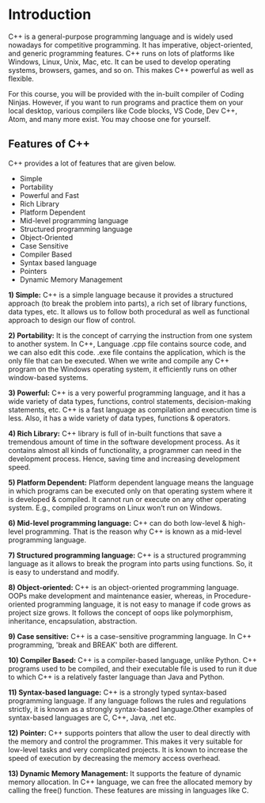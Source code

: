 # Introduction 

C++ is a general-purpose programming language and is widely used nowadays for competitive programming. It has imperative, object-oriented, and generic programming features. C++ runs on lots of platforms like Windows, Linux, Unix, Mac, etc. It can be used to develop operating systems, browsers, games, and so on. This makes C++ powerful as well as flexible.

For this course, you will be provided with the in-built compiler of Coding Ninjas. However, if you want to run programs and practice them on your local desktop, various compilers like Code blocks, VS Code, Dev C++, Atom, and many more exist. You may choose one for yourself. 

## Features of C++

C++ provides a lot of features that are given below.

- Simple
- Portability
- Powerful and Fast
- Rich Library
- Platform Dependent
- Mid-level programming language
- Structured programming language
- Object-Oriented
- Case Sensitive
- Compiler Based
- Syntax based language
- Pointers
- Dynamic Memory Management

**1) Simple:** C++ is a simple language because it provides a structured approach (to break the problem into parts), a rich set of library functions, data types, etc. It allows us to follow both procedural as well as functional approach to design our flow of control.

**2) Portability:** It is the concept of carrying the instruction from one system to another system. In C++, Language .cpp file contains source code, and we can also edit this code. .exe file contains the application, which is the only file that can be executed. When we write and compile any C++ program on the Windows operating system, it efficiently runs on other window-based systems.

**3) Powerful:** C++ is a very powerful programming language, and it has a wide variety of data types, functions, control statements, decision-making statements, etc. C++ is a fast language as compilation and execution time is less. Also, it has a wide variety of data types, functions & operators.

**4) Rich Library:** C++ library is full of in-built functions that save a tremendous amount of time in the software development process. As it contains almost all kinds of functionality, a programmer can need in the development process. Hence, saving time and increasing development speed.

**5) Platform Dependent:** Platform dependent language means the language in which programs can be executed only on that operating system where it is developed & compiled. It cannot run or execute on any other operating system. E.g., compiled programs on Linux won’t run on Windows.

**6) Mid-level programming language:** C++ can do both low-level & high-level programming. That is the reason why C++ is known as a mid-level programming language.

**7) Structured programming language:** C++ is a structured programming language as it allows to break the program into parts using functions. So, it is easy to understand and modify.

**8) Object-oriented:** C++ is an object-oriented programming language. OOPs make development and maintenance easier, whereas, in Procedure-oriented programming language, it is not easy to manage if code grows as project size grows. It follows the concept of oops like polymorphism, inheritance, encapsulation, abstraction.

**9) Case sensitive:** C++ is a case-sensitive programming language. In C++ programming, 'break and BREAK' both are different.

**10) Compiler Based:** C++ is a compiler-based language, unlike Python. C++ programs used to be compiled, and their executable file is used to run it due to which C++ is a relatively faster language than Java and Python.

**11) Syntax-based language:** C++ is a strongly typed syntax-based programming language. If any language follows the rules and regulations strictly, it is known as a strongly syntax-based language.Other examples of syntax-based languages are C, C++, Java, .net etc.

**12) Pointer:** C++ supports pointers that allow the user to deal directly with the memory and control the programmer. This makes it very suitable for low-level tasks and very complicated projects. It is known to increase the speed of execution by decreasing the memory access overhead.

**13) Dynamic Memory Management:** It supports the feature of dynamic memory allocation. In C++ language, we can free the allocated memory by calling the free() function. These features are missing in languages like C.
